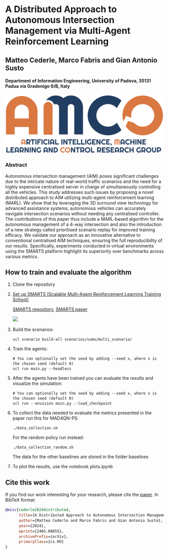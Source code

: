 # A Distributed Approach to Autonomous Intersection Management via Multi-Agent Reinforcement Learning
## Matteo Cederle, Marco Fabris and Gian Antonio Susto
#### Department of Information Engineering, University of Padova, 35131 Padua via Gradenigo 6/B, Italy

![](docs/_static/amco.png)

### Abstract
Autonomous intersection management (AIM) poses significant challenges due to the intricate nature of real-world traffic scenarios and the need for a highly expensive centralised server in charge of simultaneously controlling all the vehicles. This study addresses such issues by proposing a novel distributed approach to AIM utilizing multi-agent reinforcement learning (MARL). We show that by leveraging the 3D surround view technology for advanced assistance systems, autonomous vehicles can accurately navigate intersection scenarios without needing any centralised controller. The contributions of this paper thus include a MARL-based algorithm for the autonomous management of a 4-way intersection and also the introduction of a new strategy called prioritised scenario replay for improved training efficacy. 
We validate our approach as an innovative alternative to conventional centralised AIM techniques, ensuring the full reproducibility of our results. Specifically, experiments conducted in virtual environments using the SMARTS platform highlight its superiority over benchmarks across various metrics.

## How to train and evaluate the algorithm
1. Clone the repository
2. [Set up SMARTS (Scalable Multi-Agent Reinforcement Learning Training School)](https://smarts.readthedocs.io/en/latest/setup.html)

   [SMARTS repository](https://github.com/huawei-noah/SMARTS), [SMARTS paper](https://arxiv.org/abs/2010.09776)

   ![](docs/_static/smarts_envision.gif)
3. Build the scenarios:
   ```
   scl scenario build-all scenarios/sumo/multi_scenario/
   ```
4. Train the agents: 
   ```
   # You can optionally set the seed by adding --seed x, where x is the chosen seed (default 0)
   scl run main.py --headless
   ```
5. After the agents have been trained you can evaluate the results and visualize the simulation:
   ```
   # You can optionally set the seed by adding --seed x, where x is the chosen seed (default 0)
   scl run --envision main.py --load_checkpoint
   ```
6. To collect the data needed to evaluate the metrics presented in the paper run this for MAD4QN-PS:
   ```
   ./data_collection.sh
   ```
   For the random policy run instead:
   ```
   ./data_collection_random.sh
   ```
   The data for the other baselines are stored in the folder baselines
7. To plot the results, use the notebook plots.ipynb

## Cite this work
If you find our work interesting for your research, please cite the [paper](https://arxiv.org/abs/2405.08655). In BibTeX format:

```bibtex
@misc{cederle2024distributed,
      title={A Distributed Approach to Autonomous Intersection Management via Multi-Agent Reinforcement Learning}, 
      author={Matteo Cederle and Marco Fabris and Gian Antonio Susto},
      year={2024},
      eprint={2405.08655},
      archivePrefix={arXiv},
      primaryClass={cs.RO}
}
```
